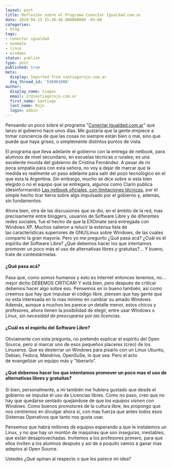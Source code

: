 ```yaml
---
layout: post
title: Reflexión sobre el Programa Conectar Igualdad.com.ar
date: 2010-04-15 15:38:46.000000000 -03:00
categories:
- blog
tags:
- conectar igualdad
- exomate
- linux
- windows
status: publish
type: post
published: true
meta:
  display: Imported from santiagorojo.com.ar
  dsq_thread_id: '536961008'
author:
  display_name: tiagox
  email: sr@santiagorojo.com.ar
  first_name: Santiago
  last_name: Rojo
  login: admin
---
```

Pensando un poco sobre el programa "[Conectar
Igualdad.com.ar](http://www.conectarigualdad.com.ar/)" que lanzo el gobierno
hace unos días. Me gustaría que la gente empiece a tomar conciencia de que las
cosas no siempre están bien o mal, sino que puede que haya grises, o simplemente
distintos puntos de vista.

El programa que lleva adelante el gobierno con la entrega de netbook, para
alumnos de nivel secundario, en escuelas técnicas o rurales; es una excelente
movida del gobierno de Cristina Fernández. A pesar de mi poca simpatía para con
esta señora, no voy a dejar de marcar que la medida es realmente un paso
adelante para salir del pozo tecnológico en el que esta la Argentina. Sin
embargo, mucho se dice sobre si esta bien elegido o no el equipo que se
entregara, algunos como Clarín publica (desinformando) [Las netbook oficiales,
con limitaciones
técnicas](http://www.clarin.com/diario/2010/04/08/sociedad/s-02176009.htm), por
el simple hecho tirar tierra sobre algo impulsado por el gobierno y, además, sin
fundamentos.

Ahora bien, otra de las discusiones que se dio, en el ámbito de la red, mas
precisamente entre bloggers, usuarios de Software Libre y de diferentes redes
sociales, fue el hecho de que la EXOmate será entregada con Windows XP. Muchos
salieron a relucir la extensa lista de las características superiores de
GNU\Linux sobre Windows, de las cuales comparto la gran mayoría. Pero yo me
pregunto ¿Qué pasa acá? ¿Cuál es el espíritu del Software Libre? ¿Que debemos
hacer los que intentamos promover un poco más el uso de alternativas libres y
gratuitas?... Y bueno, trate de contestármelas.

#### ¿Qué pasa acá?

Pasa que, como somos humanos y esto es Internet entonces tenemos, no... mejor
dicho DEBEMOS CRITICAR! Y está bien, pero después de criticar debemos hacer algo
sobre eso. Pensemos en lo bueno también, así como creemos que hay que impulsar
el código libre, piensen que hay gente que no esta interesada en lo mas mínimo
en cambiar su amado Windows. Además, aunque a muchos les parece un detalle
menor, estos chicos y profesores, ahora tienen la posibilidad de elegir, entre
usar Windows o Linux, _sin necesidad de preocuparse por las licencias_.

#### ¿Cuál es el espíritu del Software Libre?

Obviamente con esta pregunta, no pretendo explicar el espíritu del Open Source,
pero si marcar uno de esos pequeños placeres (creo) de los Linuxeros. Que es
desterrar un Windows para pisarlo con un Linux Ubuntu, Debian, Fedora, Mandriva,
OpenSuSe, lo que sea. Pero el acto de evangelizar un equipo más y "liberarlo".

#### ¿Qué debemos hacer los que intentamos promover un poco mas el uso de alternativas libres y gratuitas?

Si bien, personalmente, a mi también me hubiera gustado que desde el gobierno se
impulse el uso de Licencias libres. Como no paso, creo que no hay que quedarse
sentado quejándose de que _los equipos vienen con Windows_. Como buenos
promotores de la cultura libre, les propongo que nos centremos en divulgar ahora
si, con mas fuerza que antes todos esos Sistemas Operativos que tanto nos gusta
usar.

Pensemos que habrá millones de equipos esperando a que le instalemos un Linux, y
no que hay un montón de maquinas que son inseguras, inestables, que están
desaprovechadas. Invitemos a los profesores primero, para que ellos inviten a
los alumnos después y así de a poquito vamos a ganar mas adeptos al Open Source.

Ustedes ¿Qué opinan al respecto o que les parece mi idea?
